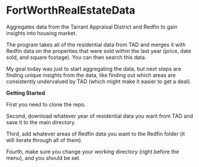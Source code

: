 # FortWorthRealEstateData
Aggregates data from the Tarrant Appraisal District and Redfin to gain insights into housing market.

The program takes all of the residential data from TAD and merges it with Redfin data on the properties that were sold within the last year (price, date sold, and square footage). You can then search this data.

My goal today was just to start aggregating the data, but next steps are finding unique insights from the data, like finding out which areas are consistently undervalued by TAD (which might make it easier to get a deal).

**Getting Started**

First you need to clone the repo. 

Second, download whatever year of residential data you want from TAD and save it to the main directory. 

Third, add whatever areas of Redfin data you want to the Redfin folder (it will iterate through all of them).

Fourth, make sure you change your working directory (right before the menu), and you should be set.
